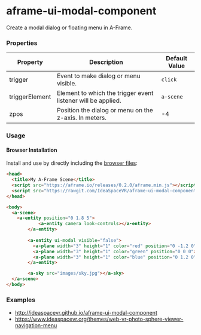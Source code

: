 # aframe-ui-modal-component

Create a modal dialog or floating menu in A-Frame.

### Properties

| Property         | Description                                                                               | Default Value |
| ---------------- | -----------                                                                               | ------------- |
| trigger          | Event to make dialog or menu visible.                                                     | `click`       |
| triggerElement   | Element to which the trigger event listener will be applied.                              | `a-scene`     |
| zpos             | Position the dialog or menu on the z-axis. In meters.                                     | -4            |

### Usage

#### Browser Installation

Install and use by directly including the [browser files](dist):

```html
<head>
  <title>My A-Frame Scene</title>
  <script src="https://aframe.io/releases/0.2.0/aframe.min.js"></script>
  <script src="https://rawgit.com/IdeaSpaceVR/aframe-ui-modal-component/master/dist/aframe-ui-modal-component.min.js"></script>
</head>

<body>
  <a-scene>
    <a-entity position="0 1.8 5">
            <a-entity camera look-controls></a-entity>
        </a-entity>
        
        <a-entity ui-modal visible="false">
          <a-plane width="3" height="1" color="red" position="0 -1.2 0"></a-plane>
          <a-plane width="3" height="1" color="green" position="0 0 0"></a-plane>
          <a-plane width="3" height="1" color="blue" position="0 1.2 0"></a-plane>
        </a-entity>

        <a-sky src="images/sky.jpg"></a-sky>
  </a-scene>
</body>
```

### Examples

- http://ideaspacevr.github.io/aframe-ui-modal-component
- https://www.ideaspacevr.org/themes/web-vr-photo-sphere-viewer-navigation-menu
